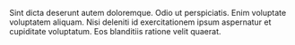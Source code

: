 Sint dicta deserunt autem doloremque.
Odio ut perspiciatis.
Enim voluptate voluptatem aliquam.
Nisi deleniti id exercitationem ipsum aspernatur et cupiditate voluptatum.
Eos blanditiis ratione velit quaerat.